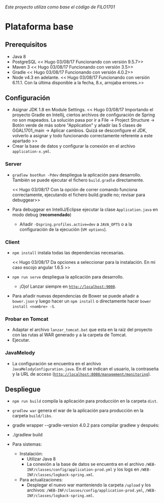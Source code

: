 ﻿###### Este proyecto utiliza como base el código de FILO1701

# Plataforma base

## Prerequisitos

* Java 8
* PostgreSQL << Hugo 03/08/17 Funcionando con versión 9.5.7>> 
* Maven 3 << Hugo 03/08/17 Funcionando con versión 3.5>> 
* Gradle << Hugo 03/08/17 Funcionando con versión 4.0.2>> 
* Node v4.3 en adelante. << Hugo 03/08/17 Funcionando con versión 6.11.1. 
                         Con la última disponible a la fecha, 8.x, arrojaba 
			 errores.>>

## Configuración

* Asignar JDK 1.8 en Module Settings.
	<< Hugo 03/08/17 Importando el proyecto Gradle en Intellij, ciertos archivos
	 de configuración de Spring no son mapeados. La solución pasa por ir a File -> 
	 Project Structure -> Botón verde de más sobre "Application" y añadir las 5 
	 clases de GGAL1701_main -> Aplicar cambios. Quizá se desconfigure el JDK, volverlo
	 a asignar y todo funcionando correctamente referente a este apartado >>
* Crear la base de datos y configurar la conexión en el archivo `application-x.yml`.


### Server

* `gradlew bootRun -Pdev` despliegua la aplicación para desarrollo. También se puede ejecutar el fichero `build.gradle` directamente.
	
	<< Hugo 03/08/17 Con la opción de correr comando funciona correctamente, 
	ejecutando el fichero build.gradle no; revisar para debuggear>> 

* Para debuggear en IntelliJ/Eclipse ejecutar la clase `Application.java` en modo debug (**recomendado**)
    * Añadir `-Dspring.profiles.active=dev` a `JAVA_OPTS` o a la configuración de la ejecución (`VM options`).  

### Client

* `npm install` instala todas las dependencias necesarias.

	<< Hugo 03/08/17 Da opciones a seleccionar para la instalación. En mi caso escojo angular 1.6.5 >> 

* `npm run serve` despliegua la aplicación para desarrollo.
    * ¡Ojo! Lanzar siempre en [`http://localhost:9000`](http://localhost:9000).


* Para añadir nuevas dependencias de Bower se puede añadir a `bower.json` y luego hacer un `npm install` o directamente hacer `bower install <nombre> -S`.

### Probar en Tomcat

* Adaptar el archivo `lanzar_tomcat.bat` que esta en la raíz del proyecto con las rutas al WAR generado y a la carpeta de Tomcat.
* Ejecutar.

### JavaMelody

* La configuración se encuentra en el archivo `JavaMelodyConfiguration.java`. En él se indican el usuario, la contraseña y la URL de acceso ([`http://localhost:8080/management/monitoring`]()).

## Despliegue

* `npm run build` compila la aplicación para producción en la carpeta `dist`.
* `gradlew war` genera el war de la aplicación para producción en la carpeta `build/libs`.

* gradle wrapper --gradle-version 4.0.2 para compilar gradlew y después:
* ./gradlew build

* Para sistemas:
    * Instalación:
        * Utilizar Java 8
        * La conexión a la base de datos se encuentra en el archivo `/WEB-INF/classes/config/application-prod.yml` y los logs en `/WEB-INF/classes/logback-spring.xml`.
    * Para actualizaciones:
        * Desplegar el nuevo war manteniendo la carpeta `/upload` y los archivos: `/WEB-INF/classes/config/application-prod.yml`, `/WEB-INF/classes/logback-spring.xml`.

